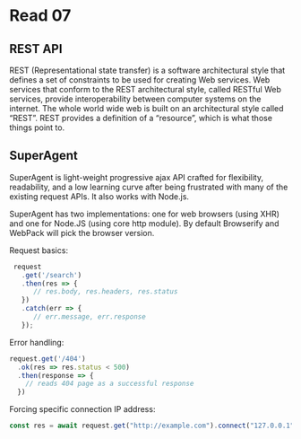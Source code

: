 # Read 07

## REST API

REST (Representational state transfer) is a software architectural style that defines a set of constraints to be used for creating Web services. Web services that conform to the REST architectural style, called RESTful Web services, provide interoperability between computer systems on the internet. The whole world wide web is built on an architectural style called “REST”. REST provides a definition of a “resource”, which is what those things point to.

## SuperAgent

SuperAgent is light-weight progressive ajax API crafted for flexibility, readability, and a low learning curve after being frustrated with many of the existing request APIs. It also works with Node.js.

SuperAgent has two implementations: one for web browsers (using XHR) and one for Node.JS (using core http module). By default Browserify and WebPack will pick the browser version.

Request basics:

```js
 request
   .get('/search')
   .then(res => {
      // res.body, res.headers, res.status
   })
   .catch(err => {
      // err.message, err.response
   });
```

Error handling:

```js
request.get('/404')
  .ok(res => res.status < 500)
  .then(response => {
    // reads 404 page as a successful response
  })
```

Forcing specific connection IP address:

```js
const res = await request.get("http://example.com").connect("127.0.0.1");
```
